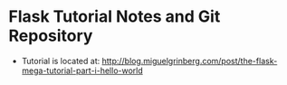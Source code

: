 # Flask Tutorial Notes and Git Repository
* Tutorial is located at: http://blog.miguelgrinberg.com/post/the-flask-mega-tutorial-part-i-hello-world

